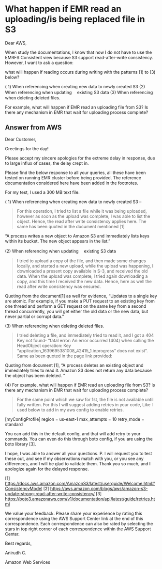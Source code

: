 # What happen if EMR read an uploading/is being replaced file in S3

Dear AWS,

When study the documentations, I know that now I do not have to use the EMRFS Consistent view because S3 support read-after-write consistency. However, I want to ask a question:

what will happen if reading occurs during writing with the patterns (1) to (3) below?

( 1) When referencing when creating new data to newly created S3
(2) When referencing when updating
　existing S3 data
(3) When referencing when deleting deleted files.

For example, what will happen if EMR read an uploading file from S3? Is there any mechanism in EMR that wait for uploading process complete?

## Answer from AWS

Dear Customer,

Greetings for the day!

Please accept my sincere apologies for the extreme delay in response, due to large influx of cases, the delay crept in.

Please find the below response to all your queries, all these have been tested on running EMR cluster before being provided. The reference documentation considered here have been added in the footnotes.

For my test, I used a 300 MB text file.

( 1) When referencing when creating new data to newly created S3 –

> For this operation, I tried to list a file while it was being uploaded, however as soon as the upload was complete, I was able to list the object. Hence, the read after write consistency applies here. The same has been quoted in the document mentioned [1]

“A process writes a new object to Amazon S3 and immediately lists keys within its bucket. The new object appears in the list.”

(2) When referencing when updating
　existing S3 data

> I tried to upload a copy of the file, and then made some changes locally, and started a new upload, while the upload was happening, I downloaded a present copy available in S-3, and received the old data. When the upload was complete, I tried again downloading a copy, and this time I received the new data. Hence, here as well the read after write consistency was ensured.

Quoting from the document[1] as well for evidence, “Updates to a single key are atomic. For example, if you make a PUT request to an existing key from one thread and perform a GET request on the same key from a second thread concurrently, you will get either the old data or the new data, but never partial or corrupt data.”

(3) When referencing when deleting deleted files.

> I tried deleting a file, and immediately tried to read it, and I got a 404 Key not found- “fatal error: An error occurred (404) when calling the HeadObject operation: Key “application_1639695381008_42415_1.inprogress” does not exist”. Same as been quoted in the page link provided:

Quoting from document [1], “A process deletes an existing object and immediately tries to read it. Amazon S3 does not return any data because the object has been deleted. “

(4) For example, what will happen if EMR read an uploading file from S3? Is there any mechanism in EMR that wait for uploading process complete?

> For the same point which we saw for 1st, the file is not available until fully written. For this I will suggest adding retries in your code, Like I used below to add in my aws config to enable retries.

[myConfigProfile]
region = us-east-1
max_attempts = 10
retry_mode = standard

You can add this in the default config, and that will add retry to your commands. You can even do this through boto config, if you are using the boto library [3].

I hope, I was able to answer all your questions. P. I will request you to test these out, and see if my observations match with you, or you see any differences, and I will be glad to validate them. Thank you so much, and I apologize again for the delayed response.

[1] https://docs.aws.amazon.com/AmazonS3/latest/userguide/Welcome.html#ConsistencyModel
[2] https://aws.amazon.com/blogs/aws/amazon-s3-update-strong-read-after-write-consistency/
[3] https://boto3.amazonaws.com/v1/documentation/api/latest/guide/retries.html

We value your feedback. Please share your experience by rating this correspondence using the AWS Support Center link at the end of this correspondence. Each correspondence can also be rated by selecting the stars in top right corner of each correspondence within the AWS Support Center.

Best regards,

Anirudh C.

Amazon Web Services
